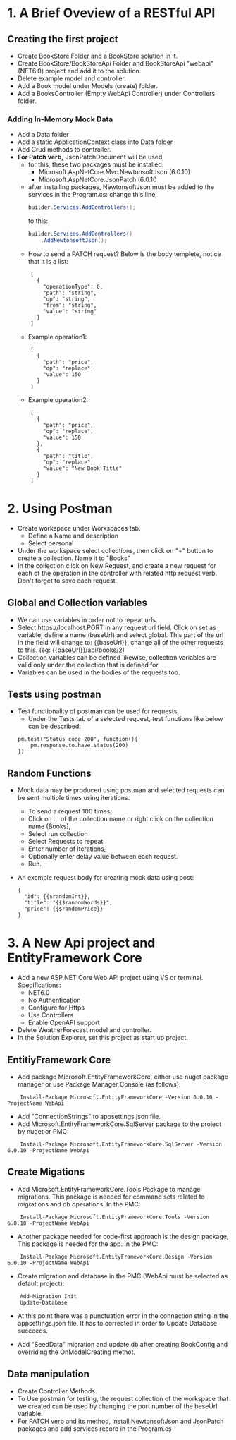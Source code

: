 # 1. A Brief Oveview of a RESTful API
##  Creating the first project
- Create BookStore Folder and a BookStore solution in it.
- Create BookStore/BookStoreApi Folder and BookStoreApi "webapi" (NET6.0) project and add it to the solution.
- Delete example model and controller.
- Add a Book model under Models (create) folder.
- Add a BooksController (Empty WebApi Controller) under Controllers folder.
### Adding In-Memory Mock Data
- Add a Data folder
- Add a static ApplicationContext class into Data folder
- Add Crud methods to controller.
- **For Patch verb,** JsonPatchDocument will be used,
	- for this, these two packages must be installed:
		- Microsoft.AspNetCore.Mvc.NewtonsoftJson (6.0.10)
		- Microsoft.AspNetCore.JsonPatch (6.0.10
	- after installing packages, NewtonsoftJson must be added to the services in the Program.cs:
		change this line,
		```C#
		builder.Services.AddControllers();
		```
		to this:
		```C#
		builder.Services.AddControllers()
			.AddNewtonsoftJson();
		```
	- How to send a PATCH request? Below is the body templete, notice that it is a list:
	```
		[
		  {
			"operationType": 0,
			"path": "string",
			"op": "string",
			"from": "string",
			"value": "string"
		  }
		]
	```
	- Example operation1:
	```
		[
		  {
			"path": "price",
			"op": "replace",
			"value": 150
		  }
		]
	```
	- Example operation2:
	```
		[
		  {
			"path": "price",
			"op": "replace",
			"value": 150
		  },
		  {
			"path": "title",
			"op": "replace",
			"value": "New Book Title"
		  }
		]
	```
# 2. Using Postman
- Create workspace under Workspaces tab.
	- Define a Name and description
	- Select personal
- Under the workspace select collections, then click on "+" button to create a collection. Name it to "Books"
- In the collection click on New Request, and create a new request for each of the operation in the controller with related http request verb. Don't forget to save each request.
## Global and Collection variables
- We can use variables in order not to repeat urls.
- Select https://localhost:PORT in any request url field. Click on set as variable, define a name (baseUrl) and select global. This part of the url in the field will change to: {{baseUrl}}, change all of the other requests to this. (eg: {{baseUrl}}/api/books/2)
- Collection variables can be defined likewise, collection variables are valid only under the collection that is defined for.
- Variables can be used in the bodies of the requests too.
## Tests using postman
- Test functionality of postman can be used for requests,
	- Under the Tests tab of a selected request, test functions like below can be described:
	```
	pm.test("Status code 200", function(){
    	pm.response.to.have.status(200)
    })
	```
## Random Functions
- Mock data may be produced using postman and selected requests can be sent multiple times using iterations.
	- To send a request 100 times, 
	- Click on ... of the collection name or right click on the collection name (Books),
	- Select run collection
	- Select Requests to repeat.
	- Enter number of iterations,
	- Optionally enter delay value between each request.
	- Run.

- An example request body for creating mock data using post:
	```
	{
	  "id": {{$randomInt}},
	  "title": "{{$randomWords}}",
	  "price": {{$randomPrice}}
	}
	```
	
# 3. A New Api project and EntityFramework Core
- Add a new ASP.NET Core Web API project using VS or terminal. Specifications:
	- NET6.0
	- No Authentication
	- Configure for Https
	- Use Controllers
	- Enable OpenAPI support
- Delete WeatherForecast model and controller.
- In the Solution Explorer, set this project as start up project.

## EntitiyFramework Core
- Add package Microsoft.EntityFrameworkCore, either use nuget package manager or use Package Manager Console (as follows):
```
	Install-Package Microsoft.EntityFrameworkCore -Version 6.0.10 -ProjectName WebApi
```
- Add "ConnectionStrings" to appsettings.json file.
- Add Microsoft.EntityFrameworkCore.SqlServer package to the project by nuget or PMC:
```
	Install-Package Microsoft.EntityFrameworkCore.SqlServer -Version 6.0.10 -ProjectName WebApi
```
## Create Migations
- Add Microsoft.EntityFrameworkCore.Tools Package to manage migrations. This package is needed for command sets related to migrations and db operations. In the PMC:
```
	Install-Package Microsoft.EntityFrameworkCore.Tools -Version 6.0.10 -ProjectName WebApi
```
- Another package needed for code-first approach is the design package, This package is needed for the app. In the PMC: 
```
	Install-Package Microsoft.EntityFrameworkCore.Design -Version 6.0.10 -ProjectName WebApi
```
- Create migration and database in the PMC (WebApi must be selected as default project):
```
	Add-Migration Init
	Update-Database
```
- At this point there was a punctuation error in the connection string in the appsettings.json file. It has to corrected in order to Update Database succeeds.

- Add "SeedData" migration and update db after creating BookConfig and overriding the OnModelCreating methot.

## Data manipulation
- Create Controller Methods.
- To Use postman for testing, the request collection of the workspace that we created can be used by changing the port number of the beseUrl variable.
- For PATCH verb and its method, install NewtonsoftJson and JsonPatch packages and add services record in the Program.cs
